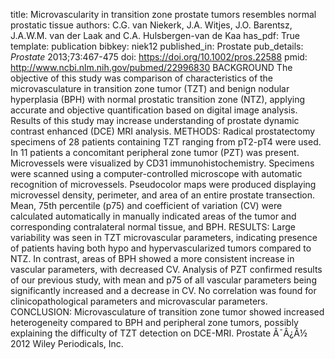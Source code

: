 title: Microvascularity in transition zone prostate tumors resembles normal prostatic tissue
authors: C.G. van Niekerk, J.A. Witjes, J.O. Barentsz, J.A.W.M. van der Laak and C.A. Hulsbergen-van de Kaa
has_pdf: True
template: publication
bibkey: niek12
published_in: Prostate
pub_details: <i>Prostate</i> 2013;73:467-475
doi: https://doi.org/10.1002/pros.22588
pmid: http://www.ncbi.nlm.nih.gov/pubmed/22996830
BACKGROUND The objective of this study was comparison of characteristics of the microvasculature in transition zone tumor (TZT) and benign nodular hyperplasia (BPH) with normal prostatic transition zone (NTZ), applying accurate and objective quantification based on digital image analysis. Results of this study may increase understanding of prostate dynamic contrast enhanced (DCE) MRI analysis. METHODS: Radical prostatectomy specimens of 28 patients containing TZT ranging from pT2-pT4 were used. In 11 patients a concomitant peripheral zone tumor (PZT) was present. Microvessels were visualized by CD31 immunohistochemistry. Specimens were scanned using a computer-controlled microscope with automatic recognition of microvessels. Pseudocolor maps were produced displaying microvessel density, perimeter, and area of an entire prostate transection. Mean, 75th percentile (p75) and coefficient of variation (CV) were calculated automatically in manually indicated areas of the tumor and corresponding contralateral normal tissue, and BPH. RESULTS: Large variability was seen in TZT microvascular parameters, indicating presence of patients having both hypo and hypervascularized tumors compared to NTZ. In contrast, areas of BPH showed a more consistent increase in vascular parameters, with decreased CV. Analysis of PZT confirmed results of our previous study, with mean and p75 of all vascular parameters being significantly increased and a decrease in CV. No correlation was found for clinicopathological parameters and microvascular parameters. CONCLUSION: Microvasculature of transition zone tumor showed increased heterogeneity compared to BPH and peripheral zone tumors, possibly explaining the difficulty of TZT detection on DCE-MRI. Prostate Ã¯Â¿Â½ 2012 Wiley Periodicals, Inc.

